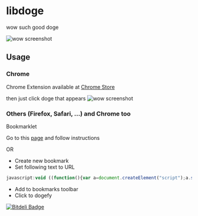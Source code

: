 libdoge
=======

wow such good doge

![wow screenshot](https://raw.github.com/ljalonen/libdoge/master/screenshots/libdoge.gif)

## Usage
### Chrome
Chrome Extension available at [Chrome Store][chromestore]


then just click doge that appears
![wow screenshot](https://raw.github.com/ljalonen/libdoge/master/screenshots/chrome-extension.png)


### Others (Firefox, Safari, ...) and Chrome too 

Bookmarklet

Go to this [page][bookmarklet] and follow instructions

OR

* Create new bookmark
* Set following text to URL

```javascript
javascript:void ((function(){var a=document.createElement("script");a.setAttribute("src","https://raw.github.com/ljalonen/libdoge/master/libdoge/libdoge.min.js");document.body.appendChild(a);setInterval(function(){LIBDOGE.moar()},1500)})());
```

* Add to bookmarks toolbar
* Click to dogefy


[![Bitdeli Badge](https://d2weczhvl823v0.cloudfront.net/ljalonen/libdoge/trend.png)](https://bitdeli.com/free "Bitdeli Badge")

   [chromestore]: https://chrome.google.com/webstore/detail/such-good-doge/ifbchccfedjkkhlnffjckaghjdpchhmo  "Chrome store"
   [bookmarklet]: https://rawgithub.com/ljalonen/libdoge/master/bookmarklet.html "Doge"

